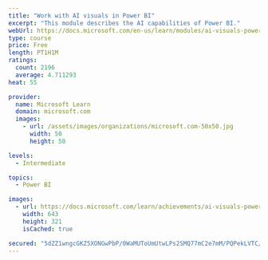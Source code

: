 ```yaml
---
title: "Work with AI visuals in Power BI"
excerpt: "This module describes the AI capabilities of Power BI."
webUrl: https://docs.microsoft.com/en-us/learn/modules/ai-visuals-power-bi/
type: course
price: Free
length: PT1H1M
ratings:
  count: 2196
  average: 4.711293
heat: 55

provider:
  name: Microsoft Learn
  domain: microsoft.com
  images:
    - url: /assets/images/organizations/microsoft.com-50x50.jpg
      width: 50
      height: 50

levels:
  - Intermediate

topics:
  - Power BI

images:
  - url: https://docs.microsoft.com/learn/achievements/ai-visuals-power-bi-social.png
    width: 643
    height: 321
    isCached: true

secured: "5dZZ1wngcGKZ5XONGwPbP/0WaMUToUmUtwLPs2SMQ77mC2e7mM/PQPekLVTC/TLq9rQHEB8QQ2P5zYwgHCv13m2yuzxCTFmiCnwzmZfvkxStAikF8VW9a71bp/MFp3VmbTzzTtNzCSjTsf4lU7s3xhsolMuSbvwu5YfwxGx0wexj6a8tmZTza1SSpUa+P+vteXb9iH4ECaw8c6Vx4yNU/GBUwZbObnROvExViEOayt7QYmD9WNrzElc0CNJgDTFp7PU/u6iQk1GzaY7sbVEhAZ3GNb9+3HLNufChpANS8YTNSQNTLDiaBzXfzfssE3Rr24Big7Ngt8QtTsyxJTxqxuIDeINYpaswjuD1ZNj2PoHA9jGaKJhe2U0j+TFX8VPwfFDoAUyVE3uTR2E4v/qzJObvrlJ0TlSLyMwkYId0CUY=;ZyLcqhcZCmzOQQFGrkf2Xw=="
---
```



